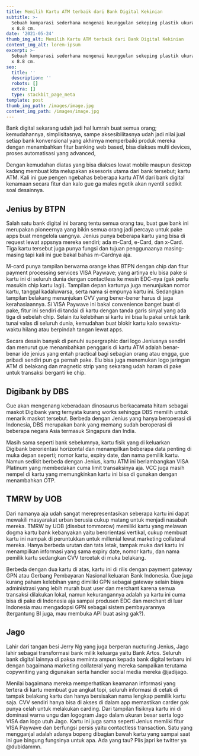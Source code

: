 ```yaml
---
title: Memilih Kartu ATM terbaik dari Bank Digital Kekinian
subtitle: >-
  Sebuah komparasi sederhana mengenai keunggulan sekeping plastik ukuran 12,5 cm
  x 8.8 cm.
date: '2021-05-24'
thumb_img_alt: Memilih Kartu ATM terbaik dari Bank Digital Kekinian
content_img_alt: lorem-ipsum
excerpt: >-
  Sebuah komparasi sederhana mengenai keunggulan sekeping plastik ukuran 12,5 cm
  x 8.8 cm.
seo:
  title: ''
  description: ''
  robots: []
  extra: []
  type: stackbit_page_meta
template: post
thumb_img_path: /images/image.jpg
content_img_path: /images/image.jpg
---
```

Bank digital sekarang udah jadi hal lumrah buat semua orang; kemudahannya, simplisitasnya, sampe aksesibilitasnya udah jadi nilai jual setiap bank konvensional yang akhirnya memperbaiki produk mereka dengan menambahkan fitur banking web based, bisa diakses multi devices, proses automatisasi yang advanced,

Dengan kemudahan diatas yang bisa diakses lewat mobile maupun desktop kadang membuat kita melupakan aksesoris utama dari bank tersebut; kartu ATM. Kali ini gue pengen ngebahas beberapa kartu ATM dari bank digital kenamaan secara fitur dan kalo gue ga males ngetik akan nyentil sedikit soal desainnya.

## Jenius by BTPN

Salah satu bank digital ini barang tentu semua orang tau, buat gue bank ini merupakan pioneernya yang bikin semua orang jadi percaya untuk pake apps buat mengelola uangnya. Jenius punya beberapa kartu yang bisa di request lewat appsnya mereka sendiri; ada m-Card, e-Card, dan x-Card. Tiga kartu tersebut juga punya fungsi dan tujuan penggunaanya masing-masing tapi kali ini gue bakal bahas m-Cardnya aja.

M-card punya tampilan berwarna orange khas BTPN dengan chip dan fitur payment processing services VISA Paywave; yang artinya elu bisa pake si kartu ini di seluruh dunia dengan contactless ke mesin EDC-nya (gak perlu masukin chip kartu lagi). Tampilan depan kartunya juga menunjukan nomor kartu, tanggal kadaluwarsa, serta nama si empunya kartu ini. Sedangkan tampilan belakang menunjukan CVV yang bener-bener harus di jaga kerahasiaannya. Si VISA Paywave ini bakal convenience banget buat di pake, fitur ini sendiri di tandai di kartu dengan tanda garis sinyal yang ada tiga di sebelah chip. Selain itu kelebihan si kartu ini bisa lu pakai untuk tarik tunai valas di seluruh dunia, kemudahan buat blokir kartu kalo sewaktu-waktu hilang atau berpindah tangan lewat apps.

Secara desain banyak di penuhi supergraphic dari logo Jeniusnya sendiri dan menurut gue menambahkan penggaris di kartu ATM adalah benar-benar ide jenius yang entah practical bagi sebagian orang atau engga, gue pribadi sendiri pun ga pernah pake. Elu bisa juga menemukan logo jaringan ATM di belakang dan magnetic strip yang sekarang udah haram di pake untuk transaksi berganti ke chip.

## Digibank by DBS

Gue akan mengenang keberadaan dinosaurus berkacamata hitam sebagai maskot Digibank yang ternyata kurang works sehingga DBS memilih untuk menarik maskot tersebut. Berbeda dengan Jenius yang hanya beroperasi di Indonesia, DBS merupakan bank yang memang sudah beroperasi di beberapa negara Asia termasuk Singapura dan India.

Masih sama seperti bank sebelumnya, kartu fisik yang di keluarkan Digibank berorientasi horizontal dan menampilkan beberapa data penting di muka depan seperti; nomor kartu, expiry date, dan nama pemilik kartu. Namun sedikit berbeda dengan Jenius, kartu ATM ini berlambangkan VISA Platinum yang membedakan cuma limit transaksinya aja. VCC juga masih nempel di kartu yang memungkinkan kartu ini bisa di gunakan dengan menambahkan OTP.



## TMRW by UOB

Dari namanya aja udah sangat merepresentasikan seberapa kartu ini dapat mewakili masyarakat urban berusia cukup matang untuk menjadi nasabah mereka. TMRW by UOB (disebut tommorow) memiliki kartu yang melawan dogma kartu bank kebanyakan yaitu berorientasi vertikal, cukup membuat kartu ini nampak di peruntukkan untuk millenial lewat marketing collateral mereka. Hanya berbeda urutan dan tata letak, tampak muka dari kartu ini menampilkan informasi yang sama expiry date, nomor kartu, dan nama pemilik kartu sedangkan CVV tercetak di muka belakang.

Berbeda dengan dua kartu di atas, kartu ini di rilis dengan payment gateway GPN atau Gerbang Pembayaran Nasional keluaran Bank Indonesia. Gue juga kurang paham kelebihan yang dimiliki GPN sebagai gateway selain biaya administrasi yang lebih murah buat user dan merchant karena semua transaksi dilakukan lokal, namun kekurangannya adalah ya kartu ini cuma bisa di pake di Indonesia aja sampai produsen EDC dan merchant di luar Indonesia mau mengadopsi GPN sebagai sistem pembayarannya (tergantung BI juga, mau membuka API buat asing gak?).

## Jago

Lahir dari tangan besi Jerry Ng yang juga berperan nucturing Jenius, Jago lahir sebagai transformasi bank milik keluarga yaitu Bank Artos. Seluruh bank digital lainnya di paksa meminta ampun kepada bank digital terbaru ini dengan bagaimana marketing collateral yang mereka sampaikan terutama copywriting yang digunakan serta handler social media mereka @jadijago.

Menilai bagaimana mereka memperhatikan keamanan informasi yang tertera di kartu membuat gue angkat topi, seluruh informasi di cetak di tampak belakang kartu dan hanya bersisakan nama lengkap pemilik kartu saja. CVV sendiri hanya bisa di akses di dalam app memastikan carder gak punya celah untuk melakukan carding. Dari tampilan fisiknya kartu ini di dominasi warna ungu dan logogram Jago dalam ukuran besar serta logo VISA dan logo utuh Jago. Kartu ini juga sama seperti Jenius memliki fitur VISA Paywave dan berfungsi persis yaitu contactless transaction. Satu yang mengganjal adalah adanya bopeng dibagian bawah kartu yang sampai saat ini gue bingung fungsinya untuk apa. Ada yang tau? Plis japri ke twitter ya @dubidammn.

